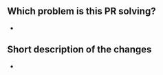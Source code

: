 <!--
We appreciate your contribution to the Jaeger project! 👋🎉

Before creating a pull request, please make sure:
- Your PR is solving one problem
- You have read the guide for contributing
  - See https://github.com/jaegertracing/jaeger/blob/master/CONTRIBUTING_GUIDELINES.md
- You signed all your commits (otherwise we won't be able to merge the PR)
  - See https://github.com/jaegertracing/jaeger/blob/master/CONTRIBUTING_GUIDELINES.md#sign-your-work
- You added unit tests for the new functionality
- You mention in the PR description which issue it is addressing, e.g. "Resolves #123"
-->

## Which problem is this PR solving?
-

## Short description of the changes
-
